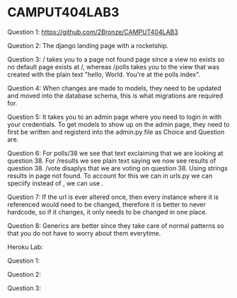 # CAMPUT404LAB3

Question 1:
https://github.com/2Bronze/CAMPUT404LAB3

Question 2:
The django landing page with a rocketship. 

Question 3:
/ takes you to a page not found page since a view no exists so no default page exists at /, whereas /polls takes you to the view that was created with the plain text "hello, World. You're at the polls index".

Question 4:
When changes are made to models, they need to be updated and moved into the database schema, this is what migrations are required for. 

Question 5:
It takes you to an admin page where you need to login in with your credentials. To get models to show up on the admin page, they need to first be written and registerd into the admin.py file as Choice and Question are. 

Question 6:
For polls/38 we see that text exclaiming that we are looking at question 38. For /results we see plain text saying we now see results of question 38. /vote disaplys that we are voting on question 38. Using strings results in page not found. To account for this we can in urls.py we can speciify instead of <int>, we can use <str>.

Question 7:
If the url is ever altered once, then every instance where it is referenced would need to be changed, therefore it is better to never hardcode, so if it changes, it only needs to be changed in one place. 

Question 8:
Generics are better since they take care of normal patterns so that you do not have to worry about them everytime. 

Heroku Lab:

Question 1:


Question 2:

Question 3:
